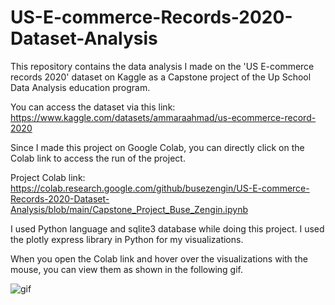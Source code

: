 # US-E-commerce-Records-2020-Dataset-Analysis
This repository contains the data analysis I made on the 'US E-commerce records 2020' dataset on Kaggle as a Capstone project of the Up School Data Analysis education program.

You can access the dataset via this link: https://www.kaggle.com/datasets/ammaraahmad/us-ecommerce-record-2020

Since I made this project on Google Colab, you can directly click on the Colab link to access the run of the project.

Project Colab link: https://colab.research.google.com/github/busezengin/US-E-commerce-Records-2020-Dataset-Analysis/blob/main/Capstone_Project_Buse_Zengin.ipynb

I used Python language and sqlite3 database while doing this project. I used the plotly express library in Python for my visualizations.

When you open the Colab link and hover over the visualizations with the mouse, you can view them as shown in the following gif.

![gif](https://user-images.githubusercontent.com/50071318/173193933-6a69d997-eab0-4e81-aa74-2fc595d23c7d.gif)
